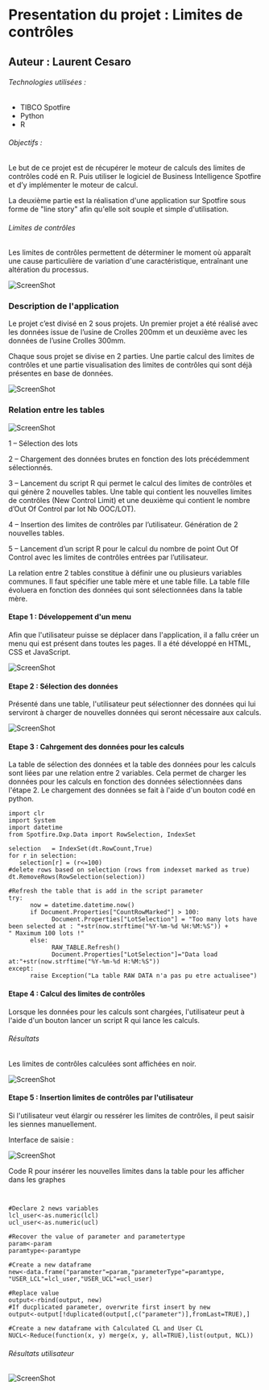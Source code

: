 
# Presentation du projet : Limites de contrôles

## Auteur : Laurent Cesaro

###### Technologies utilisées :
* TIBCO Spotfire
* Python
* R

###### Objectifs :

Le but de ce projet est de récupérer le moteur de calculs des
limites de contrôles codé en R. Puis utiliser le logiciel de Business
Intelligence Spotfire et d’y implémenter le moteur de calcul.

La deuxième partie est la réalisation d'une application sur Spotfire sous forme de "line story" afin qu'elle soit souple et simple d'utilisation.

###### Limites de contrôles

Les limites de contrôles permettent de déterminer le moment où apparaît une cause particulière de variation d'une caractéristique, entraînant une altération du processus.


![ScreenShot](CL.PNG)

### Description de l'application

Le projet c’est divisé en 2 sous projets. Un premier projet
a été réalisé avec les données issue de l’usine de Crolles 200mm et un deuxième
avec les données de l’usine Crolles 300mm.

Chaque sous projet se divise en 2 parties. Une partie calcul
des limites de contrôles et une partie visualisation des limites de contrôles
qui sont déjà présentes en base de données.

![ScreenShot](ShApplication.PNG)

### Relation entre les tables

![ScreenShot](table.PNG)



1 – Sélection des lots

2 – Chargement des données brutes en fonction des lots précédemment
sélectionnés.

3 – Lancement du script R qui permet le calcul des limites de contrôles et qui
génère 2 nouvelles tables. Une table qui contient les nouvelles limites de
contrôles (New Control Limit) et une deuxième qui contient le nombre d’Out Of
Control par lot Nb OOC/LOT).

4 – Insertion des limites de contrôles par l’utilisateur. Génération de 2
nouvelles tables.

5 – Lancement d’un script R pour le calcul du nombre de point Out Of Control avec
les limites de contrôles entrées par l’utilisateur.

La relation entre 2
tables constitue à définir une ou plusieurs variables communes. Il faut
spécifier une table mère et une table fille. La table fille évoluera en
fonction des données qui sont sélectionnées dans la table mère.



#### Etape 1 : Développement d'un menu
Afin que l'utilisateur puisse se déplacer dans l'application, il a fallu créer un menu qui est présent dans toutes les pages. 
Il a été développé en HTML, CSS et JavaScript.

![ScreenShot](menu.PNG)

#### Etape 2 : Sélection des données
Présenté dans une table, l'utilisateur peut sélectionner des données qui lui serviront à charger de nouvelles données qui seront nécessaire aux calculs.

![ScreenShot](CharData.PNG)

#### Etape 3 : Cahrgement des données pour les calculs
La table de sélection des données et la table des données pour les calculs sont liées par une relation entre 2 variables. Cela permet de charger les données pour les calculs en fonction des données sélectionnées dans l'étape 2.
Le chargement des données se fait à l'aide d'un bouton codé en python.

```
import clr
import System 
import datetime
from Spotfire.Dxp.Data import RowSelection, IndexSet

selection   = IndexSet(dt.RowCount,True)
for r in selection:
   selection[r] = (r<=100)
#delete rows based on selection (rows from indexset marked as true)
dt.RemoveRows(RowSelection(selection))

#Refresh the table that is add in the script parameter
try:
      now = datetime.datetime.now()
      if Document.Properties["CountRowMarked"] > 100:      
            Document.Properties["LotSelection"] = "Too many lots have been selected at : "+str(now.strftime("%Y-%m-%d %H:%M:%S")) + " Maximum 100 lots !"
      else:
            RAW_TABLE.Refresh()
            Document.Properties["LotSelection"]="Data load at:"+str(now.strftime("%Y-%m-%d H:%M:%S")) 
except:
      raise Exception("La table RAW DATA n'a pas pu etre actualisee")
```

#### Etape 4 : Calcul des limites de contrôles
Lorsque les données pour les calculs sont chargées, l'utilisateur peut à l'aide d'un bouton lancer un script R qui lance les calculs.

###### Résultats
Les limites de contrôles calculées sont affichées en noir.

![ScreenShot](Result.PNG)

#### Etape 5 : Insertion limites de contrôles par l'utilisateur

Si l'utilisateur veut élargir ou ressérer les limites de contrôles, il peut saisir les siennes manuellement.

Interface de saisie :

![ScreenShot](Insert.PNG)

Code R pour insérer les nouvelles limites dans la table pour les afficher dans les graphes
```


#Declare 2 news variables
lcl_user<-as.numeric(lcl)
ucl_user<-as.numeric(ucl) 

#Recover the value of parameter and parametertype
param<-param
paramtype<-paramtype

#Create a new dataframe
new<-data.frame("parameter"=param,"parameterType"=paramtype, "USER_LCL"=lcl_user,"USER_UCL"=ucl_user)

#Replace value
output<-rbind(output, new)
#If ducplicated parameter, overwrite first insert by new
output<-output[!duplicated(output[,c("parameter")],fromLast=TRUE),]

#Create a new dataframe with Calculated CL and User CL
NUCL<-Reduce(function(x, y) merge(x, y, all=TRUE),list(output, NCL))
```

###### Résultats utilisateur

![ScreenShot](UserCLG.PNG)
